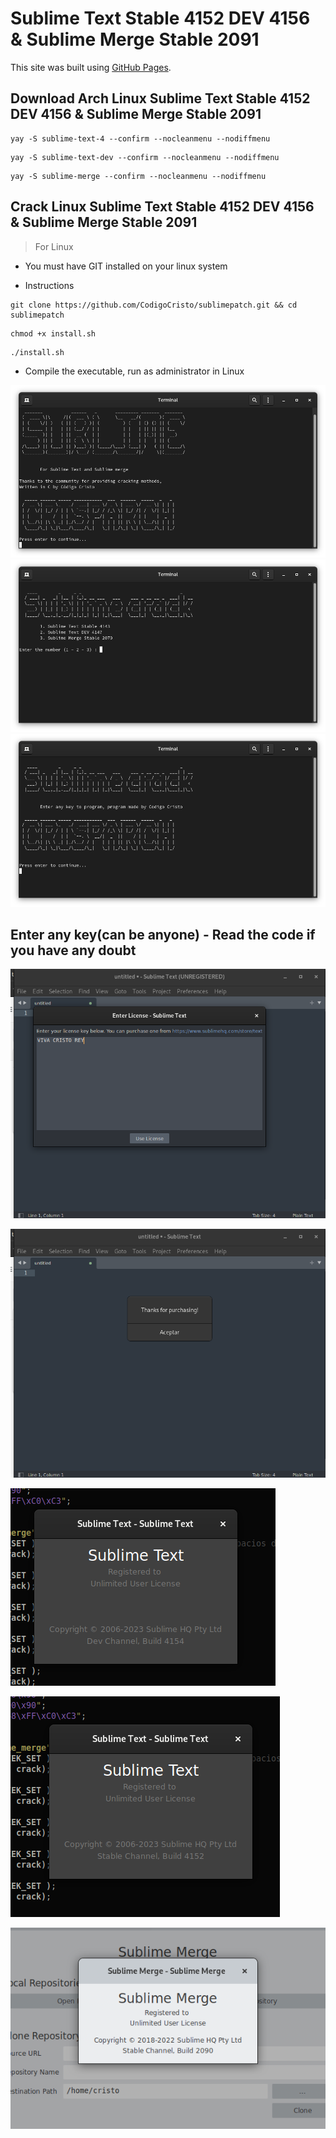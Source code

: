 # Sublime Text Stable 4152 DEV 4156 & Sublime Merge Stable 2091

This site was built using [GitHub Pages](https://gist.github.com/maboloshi/feaa63c35f4c2baab24c9aaf9b3f4e47).

## Download Arch Linux Sublime Text Stable 4152 DEV 4156 & Sublime Merge Stable 2091

```
yay -S sublime-text-4 --confirm --nocleanmenu --nodiffmenu
```
```
yay -S sublime-text-dev --confirm --nocleanmenu --nodiffmenu
```
```
yay -S sublime-merge --confirm --nocleanmenu --nodiffmenu
```


## Crack Linux Sublime Text Stable 4152 DEV 4156 & Sublime Merge Stable 2091

> For Linux

- You must have GIT installed on your linux system

- Instructions

```
git clone https://github.com/CodigoCristo/sublimepatch.git && cd sublimepatch
```
```
chmod +x install.sh
```
```
./install.sh
```



- Compile the executable, run as administrator in Linux

![image](https://github.com/CodigoCristo/sublimepatch/blob/main/capturas/Captura%20desde%202023-01-16%2002-13-52.png)
![image](https://github.com/CodigoCristo/sublimepatch/blob/main/capturas/Captura%20desde%202023-01-16%2002-14-10.png)
![image](https://github.com/CodigoCristo/sublimepatch/blob/main/capturas/Captura%20desde%202023-01-16%2002-16-47.png)


## Enter any key(can be anyone) - Read the code if you have any doubt


![image](https://github.com/CodigoCristo/sublimepatch/blob/main/capturas/Captura%20desde%202023-01-16%2002-25-41.png)

![image](https://github.com/CodigoCristo/sublimepatch/blob/main/capturas/Captura%20desde%202023-01-16%2002-25-46.png)

![image](https://github.com/CodigoCristo/sublimepatch/blob/main/capturas/texdev.png?raw=true)

![image](https://github.com/CodigoCristo/sublimepatch/blob/main/capturas/text.png?raw=true)

![image](https://github.com/CodigoCristo/sublimepatch/blob/main/capturas/merge.png?raw=true)

